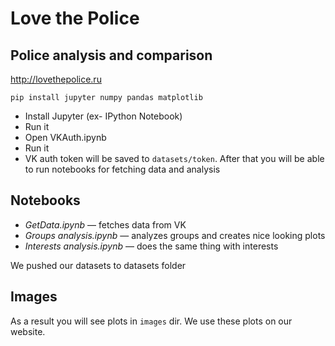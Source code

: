 # Love the Police
## Police analysis and comparison

http://lovethepolice.ru

```pip install jupyter numpy pandas matplotlib```

* Install Jupyter (ex- IPython Notebook)
* Run it
* Open VKAuth.ipynb
* Run it
* VK auth token will be saved to `datasets/token`. After that you will be able to run notebooks for fetching data and analysis

## Notebooks

* *GetData.ipynb* — fetches data from VK
* *Groups analysis.ipynb* — analyzes groups and creates nice looking plots
* *Interests analysis.ipynb* — does the same thing with interests

We pushed our datasets to datasets folder

## Images

As a result you will see plots in `images` dir. We use these plots on our website.
